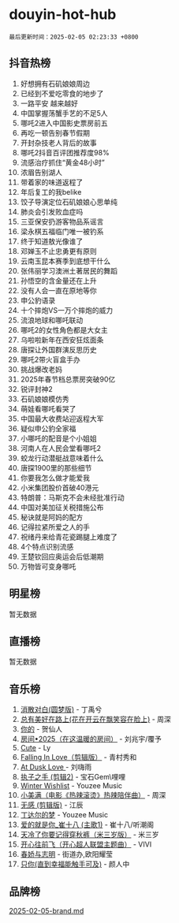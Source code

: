# douyin-hot-hub

`最后更新时间：2025-02-05 02:23:33 +0800`

## 抖音热榜

1. 好想拥有石矶娘娘周边
1. 已经到不爱吃零食的地步了
1. 一路平安 越来越好
1. 中国掌握荡蟹手艺的不足5人
1. 哪吒2进入中国影史票房前五
1. 再吃一顿告别春节假期
1. 开封杂技老人背后的故事
1. 哪吒2抖音百评团推荐度98%
1. 流感治疗抓住“黄金48小时”
1. 浓眉告别湖人
1. 带着家的味道返程了
1. 年后复工的我belike
1. 饺子导演定位石矶娘娘心思单纯
1. 肺炎会引发败血症吗
1. 三亚保安扔游客物品系谣言
1. 梁永棋五福临门唯一被钓系
1. 终于知道敖光像谁了
1. 邓婵玉不止忠勇更有原则
1. 云南玉昆本赛季到底想干什么
1. 张伟丽学习澳洲土著居民的舞蹈
1. 孙悟空的含金量还在上升
1. 没有人会一直在原地等你
1. 申公豹语录
1. 十个摔炮VS一万个摔炮的威力
1. 流浪地球和哪吒联动
1. 哪吒2的女性角色都是大女主
1. 乌啦啦新年在西安狂炫面条
1. 唐探让外国群演反思历史
1. 哪吒2带火盲盒手办
1. 挑战爆改老妈
1. 2025年春节档总票房突破90亿
1. 锐评封神2
1. 石矶娘娘模仿秀
1. 萌娃看哪吒看哭了
1. 中国最大收费站迎返程大军
1. 疑似申公豹全家福
1. 小哪吒的配音是个小姐姐
1. 河南人在人民会堂看哪吒2
1. 蛟龙行动潜艇战意味着什么
1. 唐探1900里的那些细节
1. 你要我怎么做才能爱我
1. 小米集团股价首破40港元
1. 特朗普：马斯克不会未经批准行动
1. 中国对美加征关税措施公布
1. 秘诀就是阿妈的配方
1. 记得拉紧所爱之人的手
1. 祝绪丹来给青花瓷踢腿上难度了
1. 4个特点识别流感
1. 王楚钦回应奥运会后低潮期
1. 万物皆可变身哪吒

## 明星榜

暂无数据

## 直播榜

暂无数据

## 音乐榜

1. [消散对白(圆梦版)](https://sf5-hl-cdn-tos.douyinstatic.com/obj/tos-cn-ve-2774/og4jB5I5IizzoZVAAAzWgBMAsMDWoArfwBOiFs) - 丁禹兮
1. [总有美好在路上(花在开云在飘笑容在脸上)](https://sf5-hl-cdn-tos.douyinstatic.com/obj/tos-cn-ve-2774/oU5u7NwtfBIvaNhoQBszOvAlRiAoiWAVVyBMq4) - 周深
1. [你的](https://sf5-hl-cdn-tos.douyinstatic.com/obj/tos-cn-ve-2774/oYuIeKf42jB7sEV6B2upMdpYAgfrQWj0FeRegh) - 贺仙人
1. [房间•2025（在这温暖的房间）](https://sf5-hl-cdn-tos.douyinstatic.com/obj/tos-cn-ve-2774/oMzJcnT8BgIetASeBfwfEeBQVNfACiCifhfZP7g) - 刘兆宇/覆予
1. [Cute](https://sf5-hl-cdn-tos.douyinstatic.com/obj/tos-cn-ve-2774/o4IbIzHWKAAB4wsS5qMBRiiAlEBGTpQRNfFvuo) - Ly
1. [Falling In Love（剪辑版）](https://sf5-hl-cdn-tos.douyinstatic.com/obj/tos-cn-ve-2774/o8ajpA8zzgBPahbBIO8AcKGBLJezFCRd1wfP9f) - 青村秀和
1. [ At Dusk  Love ](https://sf5-hl-cdn-tos.douyinstatic.com/obj/tos-cn-ve-2774/o8CrpCf5CaYgI4ZrtQgMQAFEfuGqNnRSDQAPBc) - 刘嗨雨
1. [执子之手 (剪辑2)](https://sf5-hl-cdn-tos.douyinstatic.com/obj/tos-cn-ve-2774/oUoZLQjCc31XzqsBnBQUNgeKtYPBcgbFDwtfcu) - 宝石Gem\哩哩
1. [Winter Wishlist](https://sf5-hl-cdn-tos.douyinstatic.com/obj/tos-cn-ve-2774/oIIgUOeamCFCVAzxN6MFRLIBlLGpUqQxeeHrLE) - Youzee Music
1. [小美满（电影《热辣滚烫》热辣陪伴曲）](https://sf5-hl-cdn-tos.douyinstatic.com/obj/tos-cn-ve-2774/o0GAn2lSgfZIDUgtevCGDQYnFg4CwnrBaxbTZL) - 周深
1. [无感 (剪辑版)](https://sf5-hl-cdn-tos.douyinstatic.com/obj/tos-cn-ve-2774/o0eIsUzJBDlQaQFC5OFlgbMEZC1TFYBftOBn6p) - 江辰
1. [丁达尔的梦](https://sf5-hl-cdn-tos.douyinstatic.com/obj/tos-cn-ve-2774/oMU3WirUZBVQkAC9ccG5P2IQirziZM2RTInUY) - Youzee Music
1. [爱的就是你_崔十八 (主歌1)](https://sf5-hl-cdn-tos.douyinstatic.com/obj/tos-cn-ve-2774/oI5BO5DhFZ6UTcNCnZaOCBLtZ7WIMQGfgnXf5E) - 崔十八/听潮阁
1. [天冷了你要记得穿秋裤（米三岁版）](https://sf5-hl-cdn-tos.douyinstatic.com/obj/tos-cn-ve-2774/oQlIwVIDWiZ6BQilAorS7MA0AgCkQDvcZAdm1) - 米三岁
1. [开心往前飞（开心超人联盟主题曲）](https://sf5-hl-cdn-tos.douyinstatic.com/obj/tos-cn-ve-2774/9d8fb7c82cf1421fb93a9fe925275e0a) - VIVI
1. [春娇与志明](https://sf5-hl-cdn-tos.douyinstatic.com/obj/tos-cn-ve-2774/e530d8fceb7044b39707d7f9ff54add1) - 街道办,欧阳耀莹
1. [只你(直到幸福能触手可及)](https://sf5-hl-cdn-tos.douyinstatic.com/obj/tos-cn-ve-2774/o0lBkRDzFTeaVSUz3ZZSCBVtZ5DIMQGfgmEAuE) - 颜人中

## 品牌榜

[2025-02-05-brand.md](2025-02-05-brand.md)
